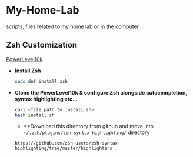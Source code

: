 # My-Home-Lab

scripts, files related to my home lab or in the computer

## Zsh Customization

[PowerLevel10k](https://github.com/romkatv/powerlevel10k)

- **Install Zsh**

  ```sh
  sudo dnf install zsh
  ```

- **Clone the PowerLevel10k & configure Zsh alongside autocompletion, syntax highlighting etc...**

  ```sh
  curl <file path to install.sh>
  bash install.sh
  
  ```

  * **Download this directory from github and move into `~/.zsh/plugins/zsh-syntax-highlighting/` directory
  
  ```
  https://github.com/zsh-users/zsh-syntax-highlighting/tree/master/highlighters
  ```